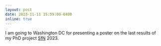 ```yaml
---
layout: post
date: 2023-11-11 15:59:00-0400
inline: true
---
```


I am going to Washington DC for presenting a poster on the last results of my PhD project [SfN](https://www.sfn.org/) 2023.
